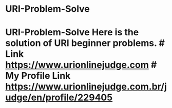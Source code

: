 # URI-Problem-Solve
# URI-Problem-Solve Here is the solution of URI beginner problems.  # Link  https://www.urionlinejudge.com  # My Profile Link https://www.urionlinejudge.com.br/judge/en/profile/229405
